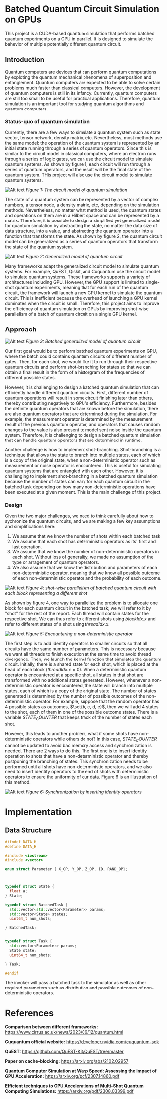 # Batched Quantum Circuit Simulation on GPUs

This project is a CUDA-based quantum simulation that performs batched quantum experiments on a GPU in parallel. It is designed to simulate the bahevior of multiple potentially different quantum circuit.

## Introduction

Quantum computers are devices that can perform quantum computations by exploting the quantum mechanical phenomena of superposition and entanglement. Quantum computers are expected to be able to solve certain problems much faster than classical computers. However, the development of quantum computers is still in its infancy. Currently, quantum computers are still too small to be useful for practical applications. Therefore, quantum simulation is an important tool for studying quantum algorithms and quantum computers.

### Status-quo of quantum simulation

Currently, there are a few ways to simulate a quantum system such as state vector, tensor network, density matrix, etc. Nevertheless, most methods use the same model: the operation of the quantum system is represented by an initial state running through a series of quantum operators. Since this is similar to the circuit model in classical computers, where an electron runs through a series of logic gates, we can use the circuit model to simulate quantum systems. As shown by figure 1, each circuit will run through a series of quantum operators, and the result will be the final state of the quantum system. THis project will also use the circuit model to simulate quantum systems.

![Alt text](figure-1.png)
*Figure 1: The circuit model of quantum simulation*

The state of a quantum system can be represented by a vector of complex numbers, a tensor node, a density matrix, etc, depending on the simulation methods. Nevertheless, no matter what method is used, the quantum states and operations on them are in a Hilbert space and can be represented by a matrix. Therefore, it is possible to design a simplified yet generalized model for quantum simulation by abstracting the state, no matter the data size of data structure, into a value, and abstracting the quantum operator into a function that transforms the state. As shown by figure 2, the quantum circuit model can be generalized as a series of quantum operators that transform the state of the quantum system.

![Alt text](figure-2.png)
*Figure 2: Generalized model of quantum circuit*

Many frameworks adapt the generalized circuit model to simulate quantum systems. For example, QuEST, Qiskit, and Cuquantum use the circuit model to simulate quantum systems. These frameworks supports a variety of architectures including GPU. However, the GPU support is limited to single-shot quantum experiments, meaning that for each run of the quantum circuit, the framework will launch a new GPU kernel to simulate the quantum circuit. This is inefficient because the overhead of launching a GPU kernel dominates when the circuit is small. Therefore, this project aims to improve the efficiency of quantum simulation on GPUs by improving shot-wise parallelism of a batch of quantum circuit on a single GPU kernel.

## Approach

![Alt text](figure-3.png)
*Figure 3: Batched generalized model of quantum circuit*

Our first goal would be to perform batched quantum experiments on GPU, where the batch could contains quantum circuits of different number of gates. Then, for each shot, we would like it to run through their respective quantum circuits and perform shot-branching for states so that we can obtain a final result in the form of a historgram of the frequencies of different possible states. 

However, it is challenging to design a batched quantum simulation that can efficiently handle different quantum circuits. First, different number of quantum operations will result in some circuit finishing later than others, thereby contributing negatively to GPU's efficiency. Furthermore, besides the definite quantum operators that are known before the simulation, there are also quantum operators that are determined during the simulation. For example, the measurement operator is determined by the measurement result of the previous quantum operator, and operators that causes random changes to the value is also present to model sent noise inside the quantum system. Therefore, it is challenging to design a batched quantum simulation that can handle quantum operators that are determined in runtime.

Another challenge is how to implement shot-branching. Shot-branching is a technique that allows the state to branch into multiple states, each of which is a copy of the original state, when a non-deterministic operator such as measurement or noise operator is encountered. This is useful for simulating quantum systems that are entangled with each other. However, it is challenging to implement shot-branching in a batched quantum simulation because the number of states can vary for each quantum circuit in the batched task depending on how many non-deterministic operations have been executed at a given moment. This is the main challenge of this project.



### Design

Given the two major challenges, we need to think carefully about how to sychronize the quantum circuits, and we are making a few key assumptions and simplifications here:

1. We assume that we know the number of shots within each batched task
2. We assume that each shot has deterministic operators  as its' first and last operation.
3. We assume that we know the number of non-deterministic operators in each shot. Without loss of generality, we made no assumption of the type or arragement of quantum operators.
4. We also assume that we know the distribution and parameters of each non-deterministic operator, meaning that we know all possible outcome of each non-deterministic operator and the probability of each outcome.

![Alt text](figure-4.jpeg)
*Figure 4: shot-wise parallelism of batched quantum circuit with each block representing a different shot*

As shown by figure 4, one way to parallelize the problem is to allocate one block for each quantum circuit in the batched task; we will refer to it by "shot" for the rest of the report. Each thread will contain states for the respective shot. We can thus refer to different shots using $blockIdx.x$ and refer to different states of a shot using $threadIdx.x$.


![Alt text](figure-5.jpeg)
*Figure 5: Encountering a non-deterministic operator*

The first step is to add identity operators to smaller circuits so that all circuits have the same number of parameters. This is necessary because we want all threads to finish execution at the same time to avoid thread divergence. Then, we launch the kernel function that simulates the quantum circuit. Initially, there is a shared state for each shot, which is placed at the head of each block ($threadIdx.x = 0$). When a deterministic quantum operator is encountered at a specific shot, all states in that shot are transformed with no additional states generated. However, whenever a non-deterministic operator is encountered, the state will branch into multiple states, each of which is a copy of the original state. The number of states generated is determined by the number of possible outcomes of the non-deterministic operator. For example, suppose that the random operator has 4 possible states as outcomes, $\set{b, c, d, e}$, then we will add 4 states to the shot, each of them in one of the possible outcome states. There is a variable $STATE_COUNTER$ that keeps track of the number of states each shot.

However, this leads to another problem, what if some shots have non-deterministic operators while others do not? In this case, $STATE_COUNTER$ cannot be updated to avoid bac memory access and synchronization is needed. There are 2 ways to do this. The first one is to insert identity operation to shots that have a non-deterministic operator and thereby postponing the branching of states. This synchronization needs to be performed until all shots have non-deterministic operators, and we also need to insert identity operators to the end of shots with deterministic operators to ensure the uniformity of our data. Figure 6 is an illustration of this method.

![Alt text](figure-6.jpeg)
*Figure 6: Synchronization by inserting identity operators*


# Implementation

## Data Structure

```cpp
#ifndef DATA_H
#define DATA_H

#include <iostream>
#include <vector>

enum struct Parameter { X_OP, Y_OP, Z_OP, ID, RAND_OP};



typedef struct State {
  float a;
} State;

typedef struct BatchedTask {
  std::vector<std::vector<Parameter>> params;
  std::vector<State> states;
  uint64_t num_shots;

} BatchedTask;


typedef struct Task {
  std::vector<Parameter> params;
  State state;
  uint64_t num_shots;

} Task;

#endif
```

The invoker will pass a batched task to the simulator as well as other required parameters such as distribution and possible outcomes of non-deterministic operators.



# References

**Comparison between different frameworks:**
<https://www.cirrus.ac.uk/news/2023/06/12/quantum.html>

**Cuquantum official website:**
<https://developer.nvidia.com/cuquantum-sdk>

**QuEST:**
<https://github.com/QuEST-Kit/QuEST/tree/master>

**Paper on cache-blocking:**
<https://arxiv.org/abs/2102.02957>

**Quantum Computer Simulation at Warp Speed: Assessing the Impact of GPU Acceleration:**
<https://arxiv.org/pdf/2307.14860.pdf>

**Efficient techniques to GPU Accelerations of Multi-Shot Quantum Computing Simulations:**
<https://arxiv.org/pdf/2308.03399.pdf>
